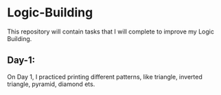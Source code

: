 # Logic-Building
This repository will contain tasks that I will complete to improve my Logic Building.

## Day-1:
On Day 1, I practiced printing different patterns, like triangle, inverted triangle, pyramid, diamond ets. 